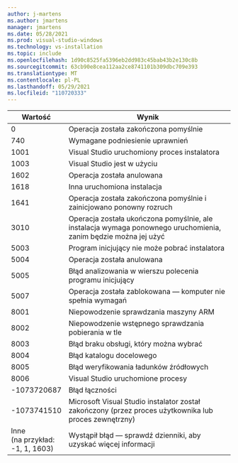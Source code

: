 ```yaml
---
author: j-martens
ms.author: jmartens
manager: jmartens
ms.date: 05/28/2021
ms.prod: visual-studio-windows
ms.technology: vs-installation
ms.topic: include
ms.openlocfilehash: 1d90c8525fa5396eb2dd983c45bab43b2e130c8b
ms.sourcegitcommit: 63cb90e8cea112aa2ce8741101b309dbc709e393
ms.translationtype: MT
ms.contentlocale: pl-PL
ms.lasthandoff: 05/29/2021
ms.locfileid: "110720333"
---
```

| **Wartość** | **Wynik** |
| --------- | ---------- |
| 0 | Operacja została zakończona pomyślnie |
| 740 | Wymagane podniesienie uprawnień |
| 1001 | Visual Studio uruchomiony proces instalatora |
| 1003 | Visual Studio jest w użyciu |
| 1602 | Operacja została anulowana |
| 1618 | Inna uruchomiona instalacja |
| 1641 | Operacja została zakończona pomyślnie i zainicjowano ponowny rozruch |
| 3010 | Operacja została ukończona pomyślnie, ale instalacja wymaga ponownego uruchomienia, zanim będzie można jej użyć |
| 5003 | Program inicjujący nie może pobrać instalatora |
| 5004 | Operacja została anulowana |
| 5005 | Błąd analizowania w wierszu polecenia programu inicjujący |
| 5007 | Operacja została zablokowana — komputer nie spełnia wymagań |
| 8001 | Niepowodzenie sprawdzania maszyny ARM |
| 8002 | Niepowodzenie wstępnego sprawdzania pobierania w tle |
| 8003 | Błąd braku obsługi, który można wybrać |
| 8004 | Błąd katalogu docelowego |
| 8005 | Błąd weryfikowania ładunków źródłowych |
| 8006 | Visual Studio uruchomione procesy |
| -1073720687 | Błąd łączności |
| -1073741510 | Microsoft Visual Studio instalator został zakończony (przez proces użytkownika lub proces zewnętrzny) |
| Inne<br>(na przykład:<br>-1, 1, 1603) | Wystąpił błąd — sprawdź dzienniki, aby uzyskać więcej informacji |
